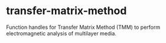 # transfer-matrix-method
Function handles for Transfer Matrix Method (TMM) to perform electromagnetic analysis of multilayer media.
